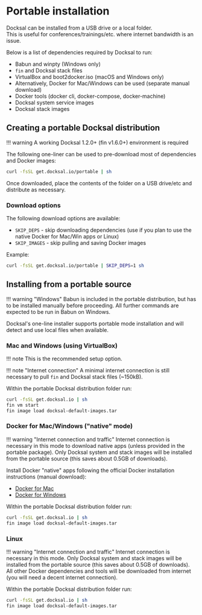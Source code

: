 # Portable installation

Docksal can be installed from a USB drive or a local folder.  
This is useful for conferences/trainings/etc. where internet bandwidth is an issue.

Below is a list of dependencies required by Docksal to run:

- Babun and winpty (Windows only)
- `fin` and Docksal stack files
- VirtualBox and boot2docker.iso (macOS and Windows only)
- Alternatively, Docker for Mac/Windows can be used (separate manual download) 
- Docker tools (docker cli, docker-compose, docker-machine)
- Docksal system service images
- Docksal stack images


<a name="download"></a>
## Creating a portable Docksal distribution

!!! warning
    A working Docksal 1.2.0+ (fin v1.6.0+) environment is required

The following one-liner can be used to pre-download most of dependencies and Docker images:

```bash
curl -fsSL get.docksal.io/portable | sh
```

Once downloaded, place the contents of the folder on a USB drive/etc and distribute as necessary.

### Download options

The following download options are available:

- `SKIP_DEPS` - skip downloading dependencies (use if you plan to use the native Docker for Mac/Win apps or Linux) 
- `SKIP_IMAGES` - skip pulling and saving Docker images

Example:

```bash
curl -fsSL get.docksal.io/portable | SKIP_DEPS=1 sh
```


<a name="install"></a>
## Installing from a portable source

!!! warning "Windows"
    Babun is included in the portable distribution, but has to be installed manually before proceeding.
    All further commands are expected to be run in Babun on Windows.

Docksal's one-line installer supports portable mode installation and will detect and use local files when available.

<a name="install-virtualbox"></a>
### Mac and Windows (using VirtualBox)

!!! note
    This is the recommended setup option.

!!! note "Internet connection"
    A minimal internet connection is still necessary to pull `fin` and Docksal stack files (~150kB).

Within the portable Docksal distribution folder run:

```bash
curl -fsSL get.docksal.io | sh
fin vm start
fin image load docksal-default-images.tar
```

<a name="install-native"></a>
### Docker for Mac/Windows ("native" mode)

!!! warning "Internet connection and traffic"
    Internet connection is necessary in this mode to download native apps (unless provided in the portable package).
    Only Docksal system and stack images will be installed from the portable source (this saves about 0.5GB of downloads).

Install Docker "native" apps following the official Docker installation instructions (manual download):

- [Docker for Mac](https://docs.docker.com/docker-for-mac/install/)
- [Docker for Windows](https://docs.docker.com/docker-for-windows/install/)

Within the portable Docksal distribution folder run:

```bash
curl -fsSL get.docksal.io | sh
fin image load docksal-default-images.tar
```

<a name="install-linux"></a>
### Linux

!!! warning "Internet connection and traffic"
    Internet connection is necessary in this mode.
    Only Docksal system and stack images will be installed from the portable source (this saves about 0.5GB of downloads).
    All other Docker dependencies and tools will be downloaded from internet (you will need a decent internet connection).

Within the portable Docksal distribution folder run:

```bash
curl -fsSL get.docksal.io | sh
fin image load docksal-default-images.tar
```
